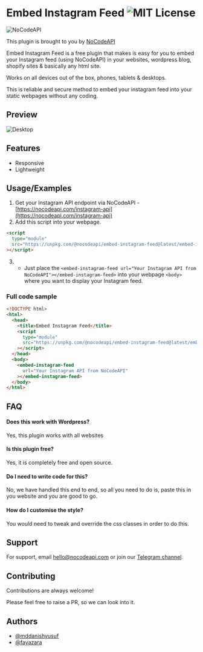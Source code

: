 # Embed Instagram Feed ![MIT License](https://img.shields.io/npm/v/@nocodeapi/embed-instagram-feed)

![NoCodeAPI](https://nocodeapi.com/favicon-32x32.png)

This plugin is brought to you by [NoCodeAPI](https://nocodeapi.com/)

Embed Instagram Feed is a free plugin that makes is easy for you to embed your Instagram feed (using NoCodeAPI) in your websites, wordpress blog, shopify sites & basically any html site.

Works on all devices out of the box, phones, tablets & desktops.

This is reliable and secure method to embed your instagram feed into your static webpages without any coding.

## Preview

![Desktop](https://i.imgur.com/YLrM0mK.jpg)

## Features

- Responsive
- Lightweight

## Usage/Examples

1. Get your Instagram API endpoint via NoCodeAPI - [https://nocodeapi.com/instagram-api](https://nocodeapi.com/instagram-api)
2. Add this script into your webpage.

```html
<script
  type="module"
  src="https://unpkg.com/@nocodeapi/embed-instagram-feed@latest/embed-instagram-feed.js?module"
></script>
```

3. - Just place the `<embed-instagram-feed url="Your Instagram API from NoCodeAPI"></embed-instagram-feed>` into your webpage `<body>` where you want to display your Instagram feed.

### Full code sample

```html
<!DOCTYPE html>
<html>
  <head>
    <title>Embed Instagram Feed</title>
    <script
      type="module"
      src="https://unpkg.com/@nocodeapi/embed-instagram-feed@latest/embed-instagram-feed.js?module"
    ></script>
  </head>
  <body>
    <embed-instagram-feed
      url="Your Instagram API from NoCodeAPI"
    ></embed-instagram-feed>
  </body>
</html>
```

## FAQ

#### Does this work with Wordpress?

Yes, this plugin works with all websites

#### Is this plugin free?

Yes, it is completely free and open source.

#### Do I need to write code for this?

No, we have handled this end to end, so all you need to do is, paste this in you website and you are good to go.

#### How do I customise the style?

You would need to tweak and override the css classes in order to do this.

## Support

For support, email hello@nocodeapi.com or join our [Telegram channel](https://t.me/NoCodeAPI).

## Contributing

Contributions are always welcome!

Please feel free to raise a PR, so we can look into it.

## Authors

- [@mddanishyusuf](https://www.twitter.com/mddanishyusuf)
- [@fayazara](https://www.twitter.com/fayazara)
